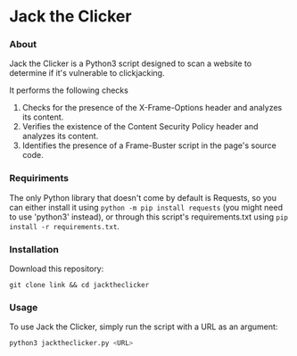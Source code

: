 # Jack the Clicker

### About

Jack the Clicker is a Python3 script designed to scan a website to determine if it's vulnerable to clickjacking.

It performs the following checks

1. Checks for the presence of the X-Frame-Options header and analyzes its content.
2. Verifies the existence of the Content Security Policy header and analyzes its content.
3. Identifies the presence of a Frame-Buster script in the page's source code.

### Requiriments

The only Python library that doesn't come by default is Requests, so you can either install it using `python -m pip install requests` (you might need to use 'python3' instead), or through this script's requirements.txt using `pip install -r requirements.txt`.

### Installation

Download this repository:

```
git clone link && cd jacktheclicker
```

### Usage

To use Jack the Clicker, simply run the script with a URL as an argument:

```bash
python3 jacktheclicker.py <URL>
```